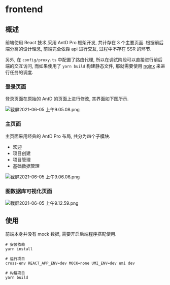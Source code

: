 # frontend

## 概述

前端使用 React 技术,采用 AntD Pro 框架开发, 共计存在 3 个主要页面. 根据前后端分离的设计理念, 前端完全依靠 api 进行交互, 过程中不存在 SSR 的环节.

另外, 在 `config/proxy.ts` 中配置了路由代理, 所以在调试阶段可以直接进行前后端的交互访问, 而如果使用了 `yarn build` 构建静态文件, 那就需要使用 [nginx](https://github.com/zxjlm/Christin/tree/main/nginx) 来进行任务的调度.

### 登录页面

登录页面在原始的 AntD 的页面上进行修改, 其界面如下图所示.

![截屏2021-06-05 上午9.05.08.png](https://i.loli.net/2021/06/05/xp8MD62KPcRQSTI.png)

### 主页面

主页面采用经典的 AntD Pro 布局, 共分为四个子模块.

- 欢迎
- 项目创建
- 项目管理
- 基础数据管理

![截屏2021-06-05 上午9.06.06.png](https://i.loli.net/2021/06/05/Seq7YpgLORPx1uD.png)

### 图数据库可视化页面

![截屏2021-06-05 上午9.12.59.png](https://i.loli.net/2021/06/05/85pS3TM1hP6BvE2.png)

## 使用

前端本身并没有 mock 数据, 需要开启后端程序搭配使用.

```shell
# 安装依赖
yarn install

# 运行项目
cross-env REACT_APP_ENV=dev MOCK=none UMI_ENV=dev umi dev

# 构建项目
yarn build
```
